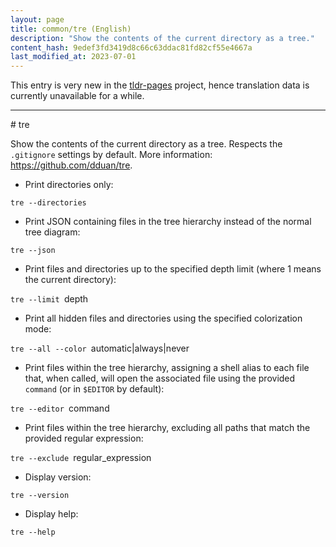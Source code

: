 ```yaml
---
layout: page
title: common/tre (English)
description: "Show the contents of the current directory as a tree."
content_hash: 9edef3fd3419d8c66c63ddac81fd82cf55e4667a
last_modified_at: 2023-07-01
---
```


This entry is very new in the [tldr-pages](https://github.com/tldr-pages/tldr) project, hence translation data is currently unavailable for a while.

<hr># tre

Show the contents of the current directory as a tree.
Respects the `.gitignore` settings by default.
More information: <https://github.com/dduan/tre>.

- Print directories only:

`tre --directories`

- Print JSON containing files in the tree hierarchy instead of the normal tree diagram:

`tre --json`

- Print files and directories up to the specified depth limit (where 1 means the current directory):

`tre --limit `<span class="tldr-var badge badge-pill bg-dark-lm bg-white-dm text-white-lm text-dark-dm font-weight-bold">depth</span>

- Print all hidden files and directories using the specified colorization mode:

`tre --all --color `<span class="tldr-var badge badge-pill bg-dark-lm bg-white-dm text-white-lm text-dark-dm font-weight-bold">automatic|always|never</span>

- Print files within the tree hierarchy, assigning a shell alias to each file that, when called, will open the associated file using the provided `command` (or in `$EDITOR` by default):

`tre --editor `<span class="tldr-var badge badge-pill bg-dark-lm bg-white-dm text-white-lm text-dark-dm font-weight-bold">command</span>

- Print files within the tree hierarchy, excluding all paths that match the provided regular expression:

`tre --exclude `<span class="tldr-var badge badge-pill bg-dark-lm bg-white-dm text-white-lm text-dark-dm font-weight-bold">regular_expression</span>

- Display version:

`tre --version`

- Display help:

`tre --help`
